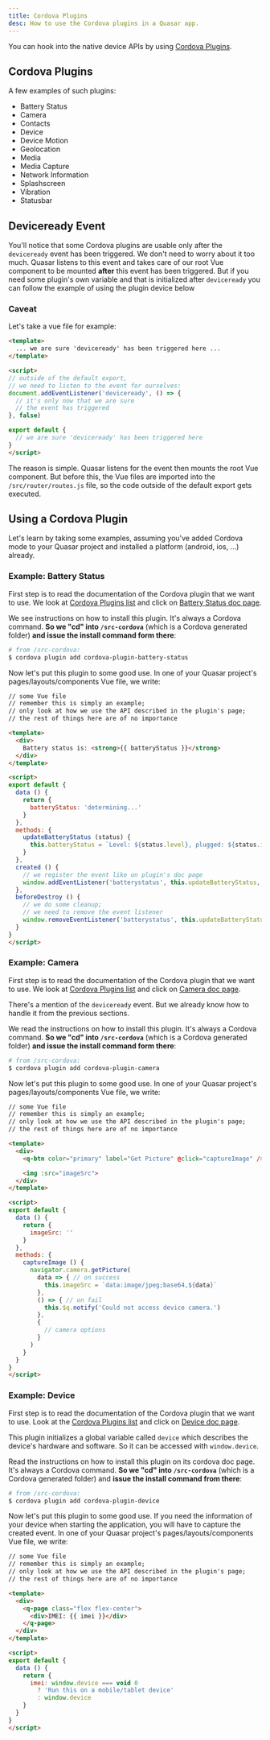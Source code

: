 ```yaml
---
title: Cordova Plugins
desc: How to use the Cordova plugins in a Quasar app.
---
```

You can hook into the native device APIs by using [Cordova Plugins](https://cordova.apache.org/docs/en/latest/#plugin-apis).

## Cordova Plugins
A few examples of such plugins:

* Battery Status
* Camera
* Contacts
* Device
* Device Motion
* Geolocation
* Media
* Media Capture
* Network Information
* Splashscreen
* Vibration
* Statusbar

## Deviceready Event
You'll notice that some Cordova plugins are usable only after the `deviceready` event has been triggered. We don't need to worry about it too much. Quasar listens to this event and takes care of our root Vue component to be mounted **after** this event has been triggered. But if you need some plugin's own variable and that is initialized after `deviceready` you can follow the example of using the plugin device below

### Caveat
Let's take a vue file for example:
```html
<template>
  ... we are sure 'deviceready' has been triggered here ...
</template>

<script>
// outside of the default export,
// we need to listen to the event for ourselves:
document.addEventListener('deviceready', () => {
  // it's only now that we are sure
  // the event has triggered
}, false)

export default {
  // we are sure 'deviceready' has been triggered here
}
</script>
```

The reason is simple. Quasar listens for the event then mounts the root Vue component. But before this, the Vue files are imported into the `/src/router/routes.js` file, so the code outside of the default export gets executed.

## Using a Cordova Plugin
Let's learn by taking some examples, assuming you've added Cordova mode to your Quasar project and installed a platform (android, ios, ...) already.

### Example: Battery Status
First step is to read the documentation of the Cordova plugin that we want to use. We look at [Cordova Plugins list](https://cordova.apache.org/docs/en/latest/#plugin-apis) and click on [Battery Status doc page](https://cordova.apache.org/docs/en/latest/reference/cordova-plugin-battery-status/index.html).

We see instructions on how to install this plugin. It's always a Cordova command. **So we "cd" into `/src-cordova`** (which is a Cordova generated folder) **and issue the install command form there**:

```bash
# from /src-cordova:
$ cordova plugin add cordova-plugin-battery-status
```

Now let's put this plugin to some good use. In one of your Quasar project's pages/layouts/components Vue file, we write:

```html
// some Vue file
// remember this is simply an example;
// only look at how we use the API described in the plugin's page;
// the rest of things here are of no importance

<template>
  <div>
    Battery status is: <strong>{{ batteryStatus }}</strong>
  </div>
</template>

<script>
export default {
  data () {
    return {
      batteryStatus: 'determining...'
    }
  },
  methods: {
    updateBatteryStatus (status) {
      this.batteryStatus = `Level: ${status.level}, plugged: ${status.isPlugged}`
    }
  },
  created () {
    // we register the event like on plugin's doc page
    window.addEventListener('batterystatus', this.updateBatteryStatus, false)
  },
  beforeDestroy () {
    // we do some cleanup;
    // we need to remove the event listener
    window.removeEventListener('batterystatus', this.updateBatteryStatus, false)
  }
}
</script>
```

### Example: Camera
First step is to read the documentation of the Cordova plugin that we want to use. We look at [Cordova Plugins list](https://cordova.apache.org/docs/en/latest/#plugin-apis) and click on [Camera doc page](https://cordova.apache.org/docs/en/latest/reference/cordova-plugin-camera/index.html).

There's a mention of the `deviceready` event. But we already know how to handle it from the previous sections.

We read the instructions on how to install this plugin. It's always a Cordova command. **So we "cd" into `/src-cordova`** (which is a Cordova generated folder) **and issue the install command form there**:

```bash
# from /src-cordova:
$ cordova plugin add cordova-plugin-camera
```

Now let's put this plugin to some good use. In one of your Quasar project's pages/layouts/components Vue file, we write:

```html
// some Vue file
// remember this is simply an example;
// only look at how we use the API described in the plugin's page;
// the rest of things here are of no importance

<template>
  <div>
    <q-btn color="primary" label="Get Picture" @click="captureImage" />

    <img :src="imageSrc">
  </div>
</template>

<script>
export default {
  data () {
    return {
      imageSrc: ''
    }
  },
  methods: {
    captureImage () {
      navigator.camera.getPicture(
        data => { // on success
          this.imageSrc = `data:image/jpeg;base64,${data}`
        },
        () => { // on fail
          this.$q.notify('Could not access device camera.')
        },
        {
          // camera options
        }
      )
    }
  }
}
</script>
```

### Example: Device
First step is to read the documentation of the Cordova plugin that we want to use. Look at the [Cordova Plugins list](https://cordova.apache.org/docs/en/latest/#plugin-apis) and click on [Device doc page](https://cordova.apache.org/docs/en/latest/reference/cordova-plugin-device/index.html).

This plugin initializes a global variable called `device` which describes the device's hardware and software. So it can be accessed with `window.device`.

Read the instructions on how to install this plugin on its cordova doc page. It's always a Cordova command. **So we "cd" into `/src-cordova`** (which is a Cordova generated folder) and **issue the install command from there**:

```bash
# from /src-cordova:
$ cordova plugin add cordova-plugin-device
```

Now let's put this plugin to some good use. If you need the information of your device when starting the application, you will have to capture the created event. In one of your Quasar project's pages/layouts/components Vue file, we write:

```html
// some Vue file
// remember this is simply an example;
// only look at how we use the API described in the plugin's page;
// the rest of things here are of no importance

<template>
  <div>
    <q-page class="flex flex-center">
      <div>IMEI: {{ imei }}</div>
    </q-page>
  </div>
</template>

<script>
export default {
  data () {
    return {
      imei: window.device === void 0
        ? 'Run this on a mobile/tablet device'
        : window.device
    }
  }
}
</script>
```
